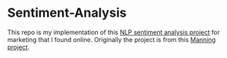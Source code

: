 # Sentiment-Analysis
This repo is my implementation of this <a href="https://github.com/koosha-t/Sentiment-Analysis-NLP-for-Marketting/tree/main">NLP sentiment analysis project</a> for marketing that I found online. Originally the project is from this <a href="https://www.manning.com/liveproject/sentiment-analysis-and-natural-language-processing-for-marketing">Manning project</a>.
